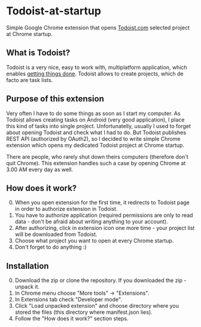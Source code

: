# Todoist-at-startup

Simple Google Chrome extension that opens [Todoist.com](https://todoist.com) selected project at Chrome startup.

## What is Todoist?

Todoist is a very nice, easy to work with, multiplatform application, which enables [getting things done](https://en.wikipedia.org/wiki/Getting_Things_Done).
Todoist allows to create projects, which de facto are task lists.

## Purpose of this extension

Very often I have to do some things as soon as I start my computer.
As Todoist allows creating tasks on Android (very good application), I place this kind of tasks into single project.
Unfortunatelly, usually I used to forget about opening Todoist and check what I had to do.
But Todoist publishes REST API (authorized by OAuth2), so I decided to write simple Chrome extension which opens my dedicated Todoist project at Chrome startup.

There are people, who rarely shut down theirs computers (therefore don't quit Chrome). This extension handles such a case by opening Chrome at 3.00 AM every day as well.

## How does it work?
0. When you open extension for the first time, it redirects to Todoist page in order to authorize extension in Todoist.
0. You have to authorize application (required permissions are only to read data - don't be afraid about writing anything to your account).
0. After authorizing, click in extension icon one more time - your project list will be downloaded from Todoist.
0. Choose what project you want to open at every Chrome startup.
0. Don't forget to do anything :)

## Installation
0. Download the zip or clone the repository. If you downloaded the zip - unpack it.
0. In Chrome menu choose "More tools" -> "Extensions".
0. In Extensions tab check "Developer mode".
0. Click "Load unpacked extension" and choose directory where you stored the files (this directory where manifest.json lies).
0. Follow the "How does it work?" section steps.
